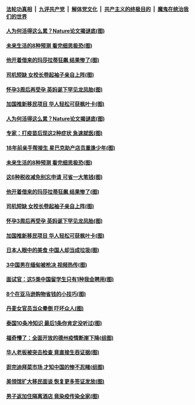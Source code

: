 

####  [法轮功真相](../../../../basic/blob/master/README.md?t=04182101) &nbsp;|&nbsp; [九评共产党](../../../../9ping.md/blob/master/README.md?t=04182101) &nbsp;|&nbsp; [解体党文化](../../../../jtdwh.md/blob/master/README.md?t=04182101)  &nbsp;|&nbsp; [共产主义的终极目的](../../../../gczydzjmd.md/blob/master/README.md?t=04182101) &nbsp;|&nbsp; [魔鬼在统治我们的世界](../../../../mgztzwmdsj.md/blob/master/README.md?t=04182101) 

#### [人为何活得这么累？Nature论文揭谜底(图)](../pages/p3/969075.md?t=04182101) 

#### [未来生活的8种预测 看完细思极恐(图)](../pages/p3/968750.md?t=04182101) 

#### [他开着借来的玛莎拉蒂狂飙 结果惨了(图)](../pages/p3/968968.md?t=04182101) 

#### [司机短缺 女校长卷起袖子亲自上阵(图)](../pages/p3/968965.md?t=04182101) 

#### [怀孕3周后再受孕 英妈诞下罕见龙凤胎(图)](../pages/p3/968963.md?t=04182101) 

#### [加国推新移民项目 华人轻松可获枫叶卡(图)](../pages/p3/968948.md?t=04182101) 

#### [人为何活得这么累？Nature论文揭谜底(图)](../pages/p3/969075.md?t=04182101) 

#### [专家：打疫苗后现这2种症状 急速就医(图)](../pages/p3/969069.md?t=04182101) 

#### [18年前亲手帮接生 星巴克助产店员重逢少年(图)](../pages/p3/969050.md?t=04182101) 

#### [未来生活的8种预测 看完细思极恐(图)](../pages/p3/968750.md?t=04182101) 

#### [这6种税收减免别忘申请 可省一大笔钱(图)](../pages/p3/968997.md?t=04182101) 

#### [他开着借来的玛莎拉蒂狂飙 结果惨了(图)](../pages/p3/968968.md?t=04182101) 

#### [司机短缺 女校长卷起袖子亲自上阵(图)](../pages/p3/968965.md?t=04182101) 

#### [怀孕3周后再受孕 英妈诞下罕见龙凤胎(图)](../pages/p3/968963.md?t=04182101) 

#### [加国推新移民项目 华人轻松可获枫叶卡(图)](../pages/p3/968948.md?t=04182101) 

#### [日本人眼中的美食 中国人却当成垃圾(图)](../pages/p3/968857.md?t=04182101) 

#### [3中国男在缅甸被枪决 视频热传(图)](../pages/p3/968902.md?t=04182101) 

#### [面试官：这5类中国留学生只有1种我会聘用(图)](../pages/p3/968784.md?t=04182101) 

#### [8个在亚马逊购物省钱的小技巧(图)](../pages/p3/968891.md?t=04182101) 

#### [丹麦女官员当众晕倒 吓坏众人(图)](../pages/p3/968886.md?t=04182101) 

#### [泰国10条冷知识 最后1条你肯定没听过(图)](../pages/p3/968846.md?t=04182101) 

#### [福奇懵了：全面开放的德州疫情断崖下降(组图)](../pages/p3/968779.md?t=04182101) 

#### [华人老板被突击检查 竟直接生吞证据(图)](../pages/p3/968762.md?t=04182101) 

#### [逛完迪拜菜市场 才知中国的惨不忍睹(组图)](../pages/p3/968739.md?t=04182101) 

#### [美领馆扩大移民面谈 恢复更多签证发放(图)](../pages/p3/968732.md?t=04182101) 

#### [男子返加住隔离酒店 竟染疫传染全家(图)](../pages/p3/968705.md?t=04182101) 

